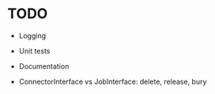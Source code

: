 TODO
====

* Logging
* Unit tests
* Documentation

* ConnectorInterface vs JobInterface: delete, release, bury